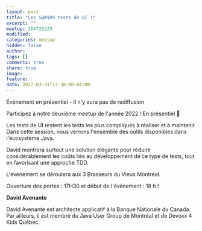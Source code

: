 ```yaml
---
layout: post
title: "Les S@#$#% tests de UI !"
excerpt: ""
meetup: 284720229
modified:
categories: meetup
hidden: false
author: 
tags: []
comments: true
share: true
image:
feature:
date: 2022-03-31T17:30:00-04:00
---
```


Événement en présentiel - Il n'y aura pas de rediffusion

Participez à notre deuxième meetup de l'année 2022 ! En présentiel 🎉

Les tests de UI restent les tests les plus compliqués à réaliser et à maintenir.
Dans cette session, nous verrons l'ensemble des outils disponibles dans l'écosystème Java.

David montrera surtout une solution élégante pour réduire considérablement les coûts liés
au développement de ce type de tests, tout en favorisant une approche TDD.

L'évènement se déroulera aux 3 Brasseurs du Vieux Montréal.

Ouverture des portes : 17H30 et début de l'événement : 18 h !

__David Avenante__

David Avenante est architecte applicatif à la Banque Nationale du Canada.
Par ailleurs, il est membre du Java User Group de Montréal et de Devoxx 4 Kids Québec.
